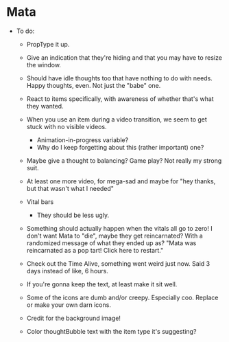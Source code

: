 # Mata

- To do:

  - PropType it up.

  - Give an indication that they're hiding and that you may have to resize the window.

  - Should have idle thoughts too that have nothing to do with needs. Happy thoughts, even. Not just the "babe" one.

  - React to items specifically, with awareness of whether that's what they wanted.

  - When you use an item during a video transition, we seem to get stuck with no visible videos.
    - Animation-in-progress variable?
    - Why do I keep forgetting about this (rather important) one?
  - Maybe give a thought to balancing? Game play? Not really my strong suit.

  - At least one more video, for mega-sad and maybe for "hey thanks, but that wasn't what I needed"

  - Vital bars

    - They should be less ugly.
  
  - Something should actually happen when the vitals all go to zero! I don't want Mata to "die", maybe they get reincarnated? With a randomized message of what they ended up as? "Mata was reincarnated as a pop tart! Click here to restart." 

  - Check out the Time Alive, something went weird just now. Said 3 days instead of like, 6 hours.

  - If you're gonna keep the text, at least make it sit well.

  - Some of the icons are dumb and/or creepy. Especially coo. Replace or make your own darn icons.

  - Credit for the background image!

  - Color thoughtBubble text with the item type it's suggesting?
